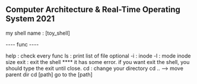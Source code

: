 ## Computer Architecture & Real-Time Operating System 2021


my shell name : [toy_shell]

---- func ----

help : check every func
ls : print list of file    optional  -i : inode    -l : mode inode size 
exit : exit the shell  **** it has some error.  if you want exit the shell, you should type the exit until close.
cd : change your directory     cd .. --> move parent dir  cd [path] go to the [path]


